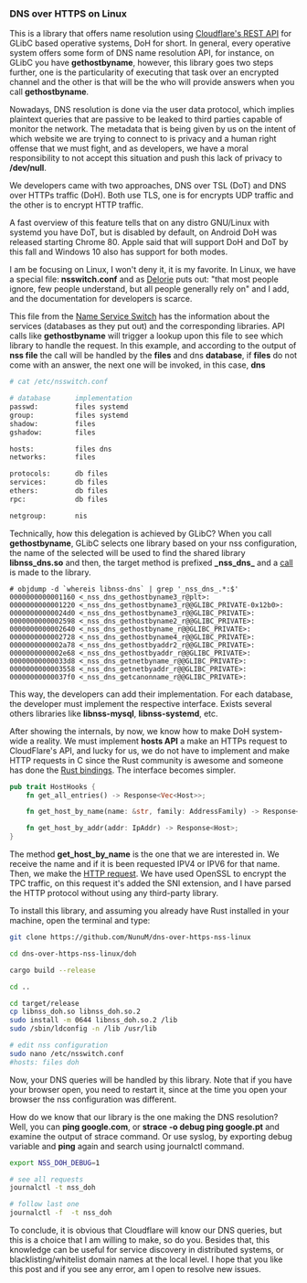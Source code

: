 ### DNS over HTTPS on Linux

This is a library that offers name resolution using [Cloudflare's REST API](https://developers.cloudflare.com/1.1.1.1/dns-over-https) for GLibC based operative systems, DoH for short. In general, every operative system offers some form of DNS name resolution API, for instance, on GLibC you have **gethostbyname**, however, this library goes two steps further, one is the particularity of executing that task over an encrypted channel and the other is that will be the who will provide answers when you call **gethostbyname**.

Nowadays, DNS resolution is done via the user data protocol, which implies plaintext queries that are passive to be leaked to third parties capable of monitor the network. The metadata that is being given by us on the intent of which website we are trying to connect to is privacy and a human right offense that we must fight, and as developers, we have a moral responsibility to not accept this situation and push this lack of privacy to **/dev/null**.

We developers came with two approaches, DNS over TSL (DoT) and DNS over HTTPs traffic (DoH). Both use TLS, one is for encrypts UDP traffic and the other is to encrypt HTTP traffic.

A fast overview of this feature tells that on any distro GNU/Linux with systemd you have DoT, but is disabled by default, on Android DoH was released starting Chrome 80. Apple said that will support DoH and DoT by this fall and Windows 10 also has support for both modes.

I am be focusing on Linux, I won't deny it, it is my favorite. In Linux, we have a special file: **nsswitch.conf** and as [Delorie](https://developers.redhat.com/blog/2018/11/26/etc-nsswitch-conf-non-complexity/) puts out: "that most people ignore, few people understand, but all people generally rely on" and I add, and the documentation for developers is scarce.

This file from the [Name Service Switch](https://www.gnu.org/software/libc/manual/html_node/Name-Service-Switch.html) has the information about the services (databases as they put out) and the corresponding libraries. API calls like **gethostbyname** will trigger a lookup upon this file to see which library to handle the request. In this example, and according to the output of **nss file** the call will be handled by the **files** and dns **database**, if **files** do not come with an answer, the next one will be invoked, in this case, **dns**

```bash
# cat /etc/nsswitch.conf

# database      implementation
passwd:         files systemd
group:          files systemd
shadow:         files
gshadow:        files

hosts:          files dns
networks:       files

protocols:      db files
services:       db files
ethers:         db files
rpc:            db files

netgroup:       nis
```

Technically, how this delegation is achieved by GLibC? When you call **gethostbyname**, GLibC selects one library based on your nss configuration, the name of the selected will be used to find the shared library **libnss_dns.so**
and then, the target method is prefixed **\_nss_dns_** and a [call](https://www.man7.org/linux/man-pages/man3/dlopen.3.html) is made to the library.

```
# objdump -d `whereis libnss-dns` | grep '_nss_dns_.*:$'
0000000000001160 <_nss_dns_gethostbyname3_r@plt>:
0000000000001220 <_nss_dns_gethostbyname3_r@@GLIBC_PRIVATE-0x12b0>:
00000000000024d0 <_nss_dns_gethostbyname3_r@@GLIBC_PRIVATE>:
0000000000002598 <_nss_dns_gethostbyname2_r@@GLIBC_PRIVATE>:
0000000000002640 <_nss_dns_gethostbyname_r@@GLIBC_PRIVATE>:
0000000000002728 <_nss_dns_gethostbyname4_r@@GLIBC_PRIVATE>:
0000000000002a78 <_nss_dns_gethostbyaddr2_r@@GLIBC_PRIVATE>:
0000000000002e68 <_nss_dns_gethostbyaddr_r@@GLIBC_PRIVATE>:
00000000000033d8 <_nss_dns_getnetbyname_r@@GLIBC_PRIVATE>:
0000000000003558 <_nss_dns_getnetbyaddr_r@@GLIBC_PRIVATE>:
00000000000037f0 <_nss_dns_getcanonname_r@@GLIBC_PRIVATE>:
```  

This way, the developers can add their implementation. For each database, the developer must implement the respective interface. Exists several others libraries like **libnss-mysql**, **libnss-systemd**, etc.

After showing the internals, by now, we know how to make DoH system-wide a reality. We must implement **hosts API** a
make an HTTPs request to CloudFlare's API, and lucky for us, we do not have to implement and make HTTP requests in C since the Rust community is awesome and someone has done the [Rust bindings](https://github.com/csnewman/libnss-rs). The
interface becomes simpler.

````rust
pub trait HostHooks {
    fn get_all_entries() -> Response<Vec<Host>>;

    fn get_host_by_name(name: &str, family: AddressFamily) -> Response<Host>;

    fn get_host_by_addr(addr: IpAddr) -> Response<Host>;
}
````

The method **get_host_by_name** is the one that we are interested in. We receive the name and if it is been requested
IPV4 or IPV6 for that name. Then, we make the [HTTP request](https://github.com/NunuM/dns-over-https-nss-linux/blob/master/doh/src/lib.rs#L56). We have used OpenSSL to encrypt the TPC traffic, on this 
request it's added the SNI extension, and I have parsed the HTTP protocol without using any third-party library.

To install this library, and assuming you already have Rust installed in your machine, open the terminal and type:

```bash
git clone https://github.com/NunuM/dns-over-https-nss-linux

cd dns-over-https-nss-linux/doh

cargo build --release

cd ..

cd target/release
cp libnss_doh.so libnss_doh.so.2
sudo install -m 0644 libnss_doh.so.2 /lib
sudo /sbin/ldconfig -n /lib /usr/lib

# edit nss configuration
sudo nano /etc/nsswitch.conf
#hosts: files doh 
```

Now, your DNS queries will be handled by this library. Note that if you have your browser open, you need to restart it,
since at the time you open your browser the nss configuration was different. 

How do we know that our library is the one making the DNS resolution? Well, you can **ping google.com**, or **strace -o debug ping google.pt** and
examine the output of strace command. Or use syslog, by exporting debug variable and **ping** again and search using journalctl command.

```bash
export NSS_DOH_DEBUG=1

# see all requests
journalctl -t nss_doh

# follow last one 
journalctl -f  -t nss_doh
```

To conclude, it is obvious that Cloudflare will know our DNS queries, but this is a choice that I am willing to make, so do you. Besides
that, this knowledge can be useful for service discovery in distributed systems, or blacklisting/whitelist domain names at the local level. I hope that you like this post
and if you see any error, am I open to resolve new issues. 
